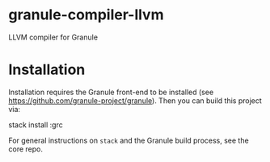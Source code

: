 # granule-compiler-llvm
LLVM compiler for Granule

# Installation

Installation requires the Granule front-end to be installed (see https://github.com/granule-project/granule).
Then you can build this project via:

   stack install :grc
   
For general instructions on `stack` and the Granule build process, see the core repo.
